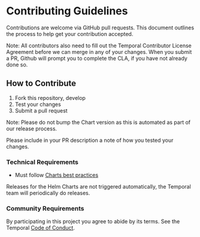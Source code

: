 # Contributing Guidelines

Contributions are welcome via GitHub pull requests. This document outlines the process to help get your contribution accepted.

Note: All contributors also need to fill out the Temporal Contributor License Agreement before we can merge in any of your changes. When you submit a PR, Github will prompt you to complete the CLA, if you have not already done so.

## How to Contribute

1. Fork this repository, develop
1. Test your changes
1. Submit a pull request

Note: Please do not bump the Chart version as this is automated as part of our release process.

Please include in your PR description a note of how you tested your changes.

### Technical Requirements

* Must follow [Charts best practices](https://helm.sh/docs/topics/chart_best_practices/)

Releases for the Helm Charts are not triggered automatically, the Temporal team will periodically do releases.

### Community Requirements

By participating in this project you agree to abide by its terms.
See the Temporal [Code of Conduct](https://temporal.io/code-of-conduct).